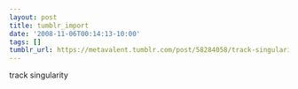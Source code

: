 ```yaml
---
layout: post
title: tumblr_import
date: '2008-11-06T00:14:13-10:00'
tags: []
tumblr_url: https://metavalent.tumblr.com/post/58284058/track-singularity
---
```

track singularity

